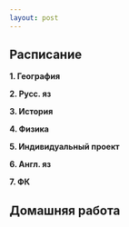 ```yaml
---
layout: post
---
```


## Расписание

**1. География**

**2. Русс. яз**

**3. История**

**4. Физика**

**5. Индивидуальный проект**

**6. Англ. яз**

**7. ФК**



## Домашняя работа